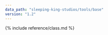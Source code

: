 ```yaml
---
data_path: "sleeping-king-studios/tools/base"
version: "1.2"
---
```


{% include reference/class.md %}
